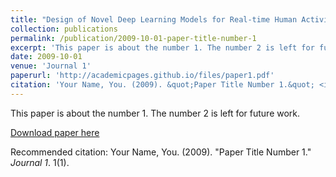 ```yaml
---
title: "Design of Novel Deep Learning Models for Real-time Human Activity Recognition with Mobile Phones"
collection: publications
permalink: /publication/2009-10-01-paper-title-number-1
excerpt: 'This paper is about the number 1. The number 2 is left for future work.'
date: 2009-10-01
venue: 'Journal 1'
paperurl: 'http://academicpages.github.io/files/paper1.pdf'
citation: 'Your Name, You. (2009). &quot;Paper Title Number 1.&quot; <i>Journal 1</i>. 1(1).'
---
```

This paper is about the number 1. The number 2 is left for future work.

[Download paper here](https://www.semanticscholar.org/paper/Design-of-Novel-Deep-Learning-Models-for-Real-time-Nutter-Crawford/45b724984788c96173e828139e760579bfed93fd)

Recommended citation: Your Name, You. (2009). "Paper Title Number 1." <i>Journal 1</i>. 1(1).
